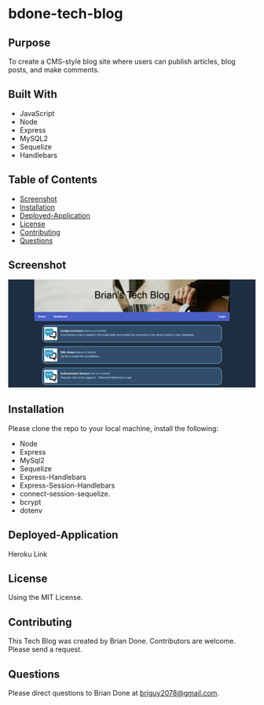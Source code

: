 # bdone-tech-blog

## Purpose 
To create a CMS-style blog site where users can publish articles, blog posts, and make comments.

## Built With
* JavaScript
* Node
* Express
* MySQL2
* Sequelize
* Handlebars

## Table of Contents
* [Screenshot](#screenshot)
* [Installation](#installation)
* [Deployed-Application](#deployed-application)
* [License](#license)
* [Contributing](#contributing)
* [Questions](#questions)

## Screenshot
![Alt Brian Done Tech Blog Screenshot](https://github.com/bdoneq7/bdone-tech-blog/blob/main/images/screenshot.PNG?raw=true "Brian Done Tech Blog Screenshot")

## Installation 
Please clone the repo to your local machine, install the following:

* Node
* Express
* MySql2
* Sequelize
* Express-Handlebars
* Express-Session-Handlebars
* connect-session-sequelize.
* bcrypt
* dotenv

## Deployed-Application
Heroku Link

## License 
Using the MIT License.

## Contributing 
This Tech Blog was created by Brian Done. Contributors are welcome. Please send a request.

## Questions
Please direct questions to Brian Done at briguy2078@gmail.com. 